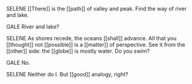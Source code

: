 SELENE
[[There]] is the [[path]] of valley and peak. Find the way of river and lake.  

GALE
River and lake?  

SELENE
As shores recede, the oceans [[shall]] advance. All that you [[thought]] not [[possible]] is a [[matter]] of perspective. See it from the [[other]] side: the [[globe]] is mostly water. Do you swim?  

GALE
No.  

SELENE
Neither do I. But [[good]] analogy, right?
